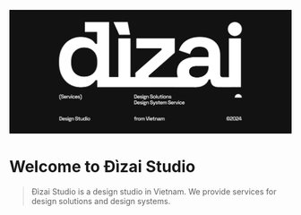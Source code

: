 ![Đìzai Studio](./Cover-Black.png "Đìzai Studio")

# Welcome to Đìzai Studio

> Đìzai Studio is a design studio in Vietnam. We provide services for design solutions and design systems.
